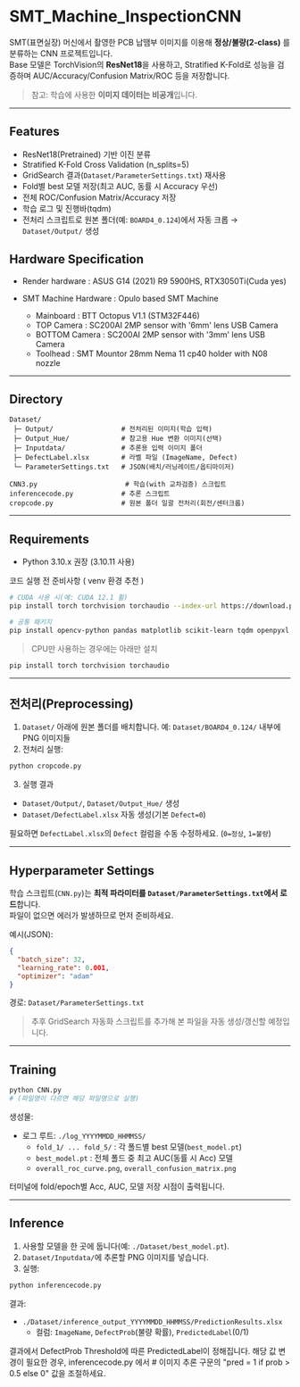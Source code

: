 
# SMT_Machine_InspectionCNN

SMT(표면실장) 머신에서 촬영한 PCB 납땜부 이미지를 이용해 **정상/불량(2-class)** 를 분류하는 CNN 프로젝트입니다.  
Base 모델은 TorchVision의 **ResNet18**을 사용하고, Stratified K-Fold로 성능을 검증하며 AUC/Accuracy/Confusion Matrix/ROC 등을 저장합니다.

> 참고: 학습에 사용한 **이미지 데이터는 비공개**입니다. 

---

## Features
- ResNet18(Pretrained) 기반 이진 분류
- Stratified K-Fold Cross Validation (n_splits=5)
- GridSearch 결과(`Dataset/ParameterSettings.txt`) 재사용
- Fold별 best 모델 저장(최고 AUC, 동률 시 Accuracy 우선)
- 전체 ROC/Confusion Matrix/Accuracy 저장
- 학습 로그 및 진행바(tqdm)
- 전처리 스크립트로 원본 폴더(예: `BOARD4_0.124`)에서 자동 크롭 → `Dataset/Output/` 생성

## Hardware Specification
- Render hardware : ASUS G14 (2021) R9 5900HS, RTX3050Ti(Cuda yes)

- SMT Machine Hardware : Opulo based SMT Machine
  - Mainboard : BTT Octopus V1.1 (STM32F446)
  - TOP Camera : SC200AI 2MP sensor with '6mm' lens USB Camera
  - BOTTOM Camera : SC200AI 2MP sensor with '3mm' lens USB Camera
  - Toolhead : SMT Mountor 28mm Nema 11 cp40 holder with N08 nozzle

---

## Directory
```text
Dataset/
 ├─ Output/                 # 전처리된 이미지(학습 입력)
 ├─ Output_Hue/             # 참고용 Hue 변환 이미지(선택)
 ├─ Inputdata/              # 추론용 입력 이미지 폴더
 ├─ DefectLabel.xlsx        # 라벨 파일 (ImageName, Defect)
 └─ ParameterSettings.txt   # JSON(배치/러닝레이트/옵티마이저)

CNN3.py                      # 학습(with 교차검증) 스크립트
inferencecode.py            # 추론 스크립트
cropcode.py                 # 원본 폴더 일괄 전처리(회전/센터크롭)
```

---

## Requirements
- Python 3.10.x 권장 (3.10.11 사용)


코드 실행 전 준비사항 ( venv 환경 추천 )
```bash
# CUDA 사용 시(예: CUDA 12.1 휠)
pip install torch torchvision torchaudio --index-url https://download.pytorch.org/whl/cu121

# 공통 패키지
pip install opencv-python pandas matplotlib scikit-learn tqdm openpyxl
```

> CPU만 사용하는 경우에는 아래만 설치
```bash
pip install torch torchvision torchaudio
```

---

## 전처리(Preprocessing)
1) `Dataset/` 아래에 원본 폴더를 배치합니다. 예: `Dataset/BOARD4_0.124/` 내부에 PNG 이미지들  
2) 전처리 실행:
```bash
python cropcode.py
```
3) 실행 결과
- `Dataset/Output/`, `Dataset/Output_Hue/` 생성  
- `Dataset/DefectLabel.xlsx` 자동 생성(기본 `Defect=0`)  

필요하면 `DefectLabel.xlsx`의 `Defect` 컬럼을 수동 수정하세요. (`0=정상`, `1=불량`)

---

## Hyperparameter Settings
학습 스크립트(`CNN.py`)는 **최적 파라미터를 `Dataset/ParameterSettings.txt`에서 로드**합니다.  
파일이 없으면 에러가 발생하므로 먼저 준비하세요.

예시(JSON):
```json
{
  "batch_size": 32,
  "learning_rate": 0.001,
  "optimizer": "adam"
}
```

경로: `Dataset/ParameterSettings.txt`  
> 추후 GridSearch 자동화 스크립트를 추가해 본 파일을 자동 생성/갱신할 예정입니다.

---

## Training
```bash
python CNN.py
# (파일명이 다르면 해당 파일명으로 실행)
```

생성물:
- 로그 루트: `./log_YYYYMMDD_HHMMSS/`
  - `fold_1/ ... fold_5/` : 각 폴드별 best 모델(`best_model.pt`)
  - `best_model.pt` : 전체 폴드 중 최고 AUC(동률 시 Acc) 모델
  - `overall_roc_curve.png`, `overall_confusion_matrix.png`

터미널에 fold/epoch별 Acc, AUC, 모델 저장 시점이 출력됩니다.

---

## Inference
1) 사용할 모델을 한 곳에 둡니다(예: `./Dataset/best_model.pt`).  
2) `Dataset/Inputdata/`에 추론할 PNG 이미지를 넣습니다.  
3) 실행:
```bash
python inferencecode.py
```

결과:
- `./Dataset/inference_output_YYYYMMDD_HHMMSS/PredictionResults.xlsx`  
  - 컬럼: `ImageName`, `DefectProb`(불량 확률), `PredictedLabel`(0/1)

결과에서 DefectProb Threshold에 따른 PredictedLabel이 정해집니다. 해당 값 변경이 필요한 경우, inferencecode.py 에서 # 이미지 추론 구문의  "pred = 1 if prob > 0.5 else 0" 값을 조절하세요.
